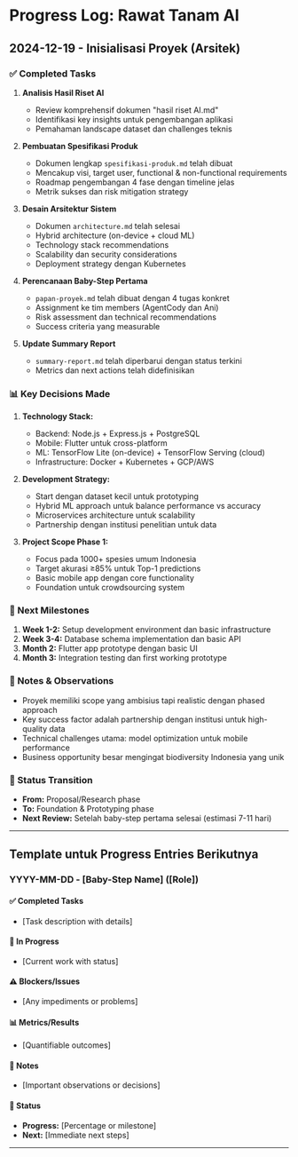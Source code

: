 # Progress Log: Rawat Tanam AI

## 2024-12-19 - Inisialisasi Proyek (Arsitek)

### ✅ Completed Tasks
1. **Analisis Hasil Riset AI**
   - Review komprehensif dokumen "hasil riset AI.md"
   - Identifikasi key insights untuk pengembangan aplikasi
   - Pemahaman landscape dataset dan challenges teknis

2. **Pembuatan Spesifikasi Produk**
   - Dokumen lengkap `spesifikasi-produk.md` telah dibuat
   - Mencakup visi, target user, functional & non-functional requirements
   - Roadmap pengembangan 4 fase dengan timeline jelas
   - Metrik sukses dan risk mitigation strategy

3. **Desain Arsitektur Sistem**
   - Dokumen `architecture.md` telah selesai
   - Hybrid architecture (on-device + cloud ML)
   - Technology stack recommendations
   - Scalability dan security considerations
   - Deployment strategy dengan Kubernetes

4. **Perencanaan Baby-Step Pertama**
   - `papan-proyek.md` telah dibuat dengan 4 tugas konkret
   - Assignment ke tim members (AgentCody dan Ani)
   - Risk assessment dan technical recommendations
   - Success criteria yang measurable

5. **Update Summary Report**
   - `summary-report.md` telah diperbarui dengan status terkini
   - Metrics dan next actions telah didefinisikan

### 📊 Key Decisions Made
1. **Technology Stack:**
   - Backend: Node.js + Express.js + PostgreSQL
   - Mobile: Flutter untuk cross-platform
   - ML: TensorFlow Lite (on-device) + TensorFlow Serving (cloud)
   - Infrastructure: Docker + Kubernetes + GCP/AWS

2. **Development Strategy:**
   - Start dengan dataset kecil untuk prototyping
   - Hybrid ML approach untuk balance performance vs accuracy
   - Microservices architecture untuk scalability
   - Partnership dengan institusi penelitian untuk data

3. **Project Scope Phase 1:**
   - Focus pada 1000+ spesies umum Indonesia
   - Target akurasi ≥85% untuk Top-1 predictions
   - Basic mobile app dengan core functionality
   - Foundation untuk crowdsourcing system

### 🎯 Next Milestones
1. **Week 1-2:** Setup development environment dan basic infrastructure
2. **Week 3-4:** Database schema implementation dan basic API
3. **Month 2:** Flutter app prototype dengan basic UI
4. **Month 3:** Integration testing dan first working prototype

### 📝 Notes & Observations
- Proyek memiliki scope yang ambisius tapi realistic dengan phased approach
- Key success factor adalah partnership dengan institusi untuk high-quality data
- Technical challenges utama: model optimization untuk mobile performance
- Business opportunity besar mengingat biodiversity Indonesia yang unik

### 🔄 Status Transition
- **From:** Proposal/Research phase
- **To:** Foundation & Prototyping phase
- **Next Review:** Setelah baby-step pertama selesai (estimasi 7-11 hari)

---

## Template untuk Progress Entries Berikutnya

### YYYY-MM-DD - [Baby-Step Name] ([Role])

#### ✅ Completed Tasks
- [Task description with details]

#### 🚧 In Progress
- [Current work with status]

#### ⚠️ Blockers/Issues
- [Any impediments or problems]

#### 📊 Metrics/Results
- [Quantifiable outcomes]

#### 📝 Notes
- [Important observations or decisions]

#### 🔄 Status
- **Progress:** [Percentage or milestone]
- **Next:** [Immediate next steps]

---